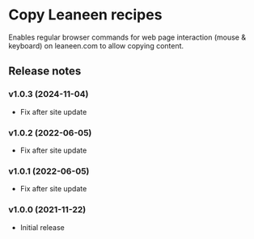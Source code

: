 # Copy Leaneen recipes

Enables regular browser commands for web page interaction (mouse & keyboard) on leaneen.com to allow copying content.

## Release notes

### v1.0.3 (2024-11-04)

- Fix after site update

### v1.0.2 (2022-06-05)

- Fix after site update

### v1.0.1 (2022-06-05)

- Fix after site update

### v1.0.0 (2021-11-22)

- Initial release
